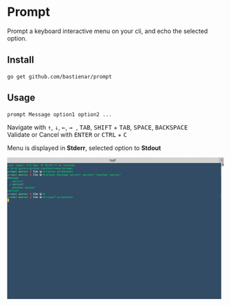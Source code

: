 Prompt
======

Prompt a keyboard interactive menu on your cli, and echo the selected option. 

Install
-------

```shell
go get github.com/bastienar/prompt
```

Usage
-----

```shell
prompt Message option1 option2 ...
```
Navigate with <kbd>↑</kbd>, <kbd>↓</kbd>, <kbd>←</kbd>, <kbd>→ </kbd>, <kbd>TAB</kbd>, <kbd>SHIFT</kbd> + <kbd>TAB</kbd>, <kbd>SPACE</kbd>, <kbd>BACKSPACE</kbd>     
Validate or Cancel with <kbd>ENTER</kbd> or <kbd>CTRL</kbd> + <kbd>C</kbd>


Menu is displayed in **Stderr**, selected option to **Stdout**

![screenshot](screenshot.gif)